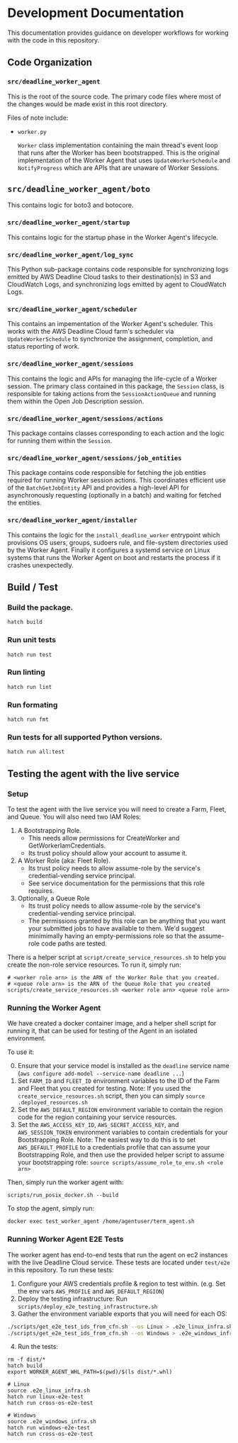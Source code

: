 # Development Documentation

This documentation provides guidance on developer workflows for working with the code in this repository.

## Code Organization

### `src/deadline_worker_agent`

This is the root of the source code. The primary code files where most of the changes would be made exist in this root directory.

Files of note include:

*   `worker.py`

    `Worker` class implementation containing the main thread's event loop that runs after the Worker has been bootstrapped. This is the original implementation of the Worker Agent that uses `UpdateWorkerSchedule` and `NotifyProgress` which are APIs that are unaware of Worker Sessions.

## `src/deadline_worker_agent/boto`

This contains logic for boto3 and botocore.

### `src/deadline_worker_agent/startup`

This contains logic for the startup phase in the Worker Agent's lifecycle.

### `src/deadline_worker_agent/log_sync`

This Python sub-package contains code responsible for synchronizing logs emitted by AWS Deadline Cloud tasks to their destination(s) in S3 and CloudWatch Logs, and synchronizing logs emitted by agent to CloudWatch Logs.

### `src/deadline_worker_agent/scheduler`

This contains an impementation of the Worker Agent's scheduler. This works with the AWS Deadline Cloud farm's scheduler via `UpdateWorkerSchedule` to synchronize the assignment, completion, and status reporting of work.

### `src/deadline_worker_agent/sessions`

This contains the logic and APIs for managing the life-cycle of a Worker session. The primary class contained in this package, the `Session` class, is responsible for taking actions from the `SessionActionQueue` and running them within the Open Job Description session.

### `src/deadline_worker_agent/sessions/actions`

This package contains classes corresponding to each action and the logic for running them within the `Session`.

### `src/deadline_worker_agent/sessions/job_entities`

This package contains code responsible for fetching the job entities required for running Worker session actions. This coordinates efficient use of the `BatchGetJobEntity` API and provides a high-level API for asynchronously requesting (optionally in a batch) and waiting for fetched the entities.

### `src/deadline_worker_agent/installer`

This contains the logic for the `install_deadline_worker` entrypoint which provisions OS users, groups, sudoers rule, and file-system
directories used by the Worker Agent. Finally it configures a systemd service on Linux systems that runs the Worker Agent
on boot and restarts the process if it crashes unexpectedly.

## Build / Test

### Build the package.
```
hatch build
```

### Run unit tests
```
hatch run test
```

### Run linting
```
hatch run lint
```

### Run formating
```
hatch run fmt
```

### Run tests for all supported Python versions.
```
hatch run all:test
```

## Testing the agent with the live service

### Setup

To test the agent with the live service you will need to create a Farm, Fleet, and Queue. You will also
need two IAM Roles:

1. A Bootstrapping Role.
    * This needs allow permissions for CreateWorker and GetWorkerIamCredentials.
    * Its trust policy should allow your account to assume it.
2. A Worker Role (aka: Fleet Role).
    * Its trust policy needs to allow assume-role by the service's credential-vending service principal.
    * See service documentation for the permissions that this role requires.
3. Optionally, a Queue Role
    * Its trust policy needs to allow assume-role by the service's credential-vending service principal.
    * The permissions granted by this role can be anything that you want your submitted jobs to have available
      to them. We'd suggest minimimally having an empty-permissions role so that the assume-role code paths
      are tested.
 
There is a helper script at `script/create_service_resources.sh` to help you create the non-role service
resources. To run it, simply run:
```
# <worker role arn> is the ARN of the Worker Role that you created.
# <queue role arn> is the ARN of the Queue Role that you created
scripts/create_service_resources.sh <worker role arn> <queue role arn>
```

### Running the Worker Agent

We have created a docker container image, and a helper shell script for running it, that can be used for
testing of the Agent in an isolated environment.

To use it:

0. Ensure that your service model is installed as the `deadline` service name (`aws configure add-model --service-name deadline ...`)
1. Set `FARM_ID` and `FLEET_ID` environment variables to the ID of the Farm and Fleet that you created for testing.
    Note: If you used the `create_service_resources.sh` script, then you can simply `source .deployed_resources.sh`
2. Set the `AWS_DEFAULT_REGION` environment variable to contain the region code for the region containing your service resources.
3. Set the `AWS_ACCESS_KEY_ID`, `AWS_SECRET_ACCESS_KEY`, and `AWS_SESSION_TOKEN` environment variables to contain credentials for
   your Bootstrapping Role.
    Note: The easiest way to do this is to set `AWS_DEFAULT_PROFILE` to a credentials profile that can assume your Bootstrapping Role,
    and then use the provided helper script to assume your bootstrapping role: `source scripts/assume_role_to_env.sh <role arn>`

Then, simply run the worker agent with:
```
scripts/run_posix_docker.sh --build
```

To stop the agent, simply run:
```
docker exec test_worker_agent /home/agentuser/term_agent.sh
```

### Running Worker Agent E2E Tests

The worker agent has end-to-end tests that run the agent on ec2 instances with the live Deadline Cloud service. These tests
are located under `test/e2e` in this repository. To run these tests:

1. Configure your AWS credentials profile & region to test within. (e.g. Set the env vars `AWS_PROFILE` and `AWS_DEFAULT_REGION`)
2. Deploy the testing infrastructure: Run `scripts/deploy_e2e_testing_infrastructure.sh`
3. Gather the environment variable exports that you will need for each OS:
```bash
./scripts/get_e2e_test_ids_from_cfn.sh --os Linux > .e2e_linux_infra.sh
./scripts/get_e2e_test_ids_from_cfn.sh --os Windows > .e2e_windows_infra.sh
```
4. Run the tests:
```
rm -f dist/*
hatch build
export WORKER_AGENT_WHL_PATH=$(pwd)/$(ls dist/*.whl)

# Linux
source .e2e_linux_infra.sh
hatch run linux-e2e-test
hatch run cross-os-e2e-test

# Windows
source .e2e_windows_infra.sh
hatch run windows-e2e-test
hatch run cross-os-e2e-test
```
